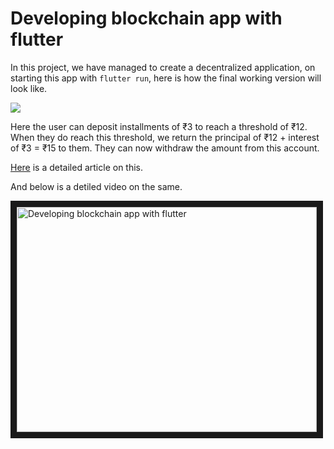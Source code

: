 # Developing blockchain app with flutter

In this project, we have managed to create a decentralized application, on starting this app with `flutter run`, here is how the final working version will look like.

![](https://github.com/manaspratap/smart_contract/blob/main/readme_assets/ezgif.com-resize.gif)

Here the user can deposit installments of ₹3 to reach a threshold of ₹12. When they do reach this threshold, we return the principal of ₹12 + interest of ₹3 = ₹15 to them. They can now withdraw the amount from this account.

[Here](https://techblog.geekyants.com/developing-blockchain-applications-with-flutter) is a detailed article on this.

And below is a detiled video on the same.

<a href="https://www.youtube.com/watch?v=h9bW05AclfA" target="_blank"><img src="http://img.youtube.com/vi/h9bW05AclfA/0.jpg" 
alt="Developing blockchain app with flutter" width="480" height="360" border="10" /></a>
